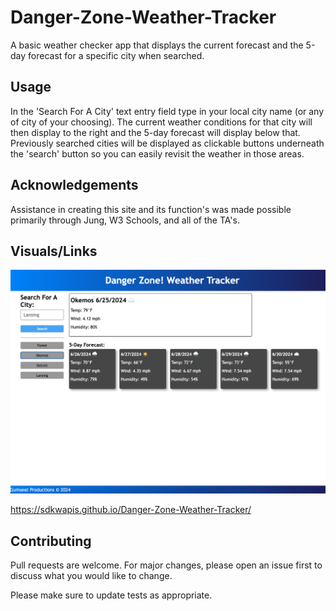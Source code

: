 # Danger-Zone-Weather-Tracker

A basic weather checker app that displays the current forecast and the 5-day forecast for a specific city when searched.

## Usage

In the 'Search For A City' text entry field type in your local city name (or any of city of your choosing). The current weather conditions
for that city will then display to the right and the 5-day forecast will display below that. Previously searched cities will be displayed as
clickable buttons underneath the 'search' button so you can easily revisit the weather in those areas. 

## Acknowledgements

Assistance in creating this site and its function's was made possible primarily through Jung, W3 Schools, and all of the TA's.

## Visuals/Links

<img src="./assets/images/weather.png">

https://sdkwapis.github.io/Danger-Zone-Weather-Tracker/

## Contributing

Pull requests are welcome. For major changes, please open an issue first
to discuss what you would like to change.

Please make sure to update tests as appropriate.

